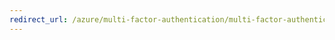```yaml
---
redirect_url: /azure/multi-factor-authentication/multi-factor-authentication-get-started-user-states
---
```


